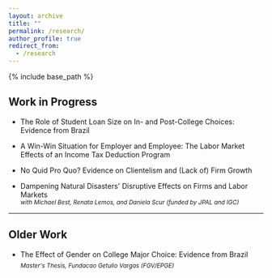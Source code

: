 ```yaml
---
layout: archive
title: ""
permalink: /research/
author_profile: true
redirect_from:
  - /research
---
```


{% include base_path %}

## Work in Progress

* The Role of Student Loan Size on In- and Post-College Choices: Evidence from Brazil  

* A Win-Win Situation for Employer and Employee: The Labor Market Effects of an Income Tax Deduction Program  

* No Quid Pro Quo? Evidence on Clientelism and (Lack of) Firm Growth  

* Dampening Natural Disasters' Disruptive Effects on Firms and Labor Markets   
<sub>*with Michael Best, Renata Lemos, and Daniela Scur (funded by JPAL and IGC)*</sub>

---

## Older Work

* The Effect of Gender on College Major Choice: Evidence from Brazil  
<sub>*Master's Thesis, Fundacao Getulio Vargas (FGV/EPGE)*</sub>
